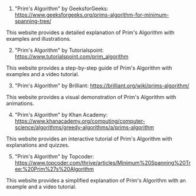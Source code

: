

1. "Prim's Algorithm" by GeeksforGeeks: https://www.geeksforgeeks.org/prims-algorithm-for-minimum-spanning-tree/

This website provides a detailed explanation of Prim's Algorithm with examples and illustrations.

2. "Prim's Algorithm" by Tutorialspoint: https://www.tutorialspoint.com/prim_algorithm

This website provides a step-by-step guide of Prim's Algorithm with examples and a video tutorial.

3. "Prim's Algorithm" by Brilliant: https://brilliant.org/wiki/prims-algorithm/

This website provides a visual demonstration of Prim's Algorithm with animations.

4. "Prim's Algorithm" by Khan Academy: https://www.khanacademy.org/computing/computer-science/algorithms/greedy-algorithms/a/prims-algorithm

This website provides an interactive tutorial of Prim's Algorithm with explanations and quizzes.

5. "Prim's Algorithm" by Topcoder: https://www.topcoder.com/thrive/articles/Minimum%20Spanning%20Tree:%20Prim%27s%20Algorithm

This website provides a simplified explanation of Prim's Algorithm with an example and a video tutorial.